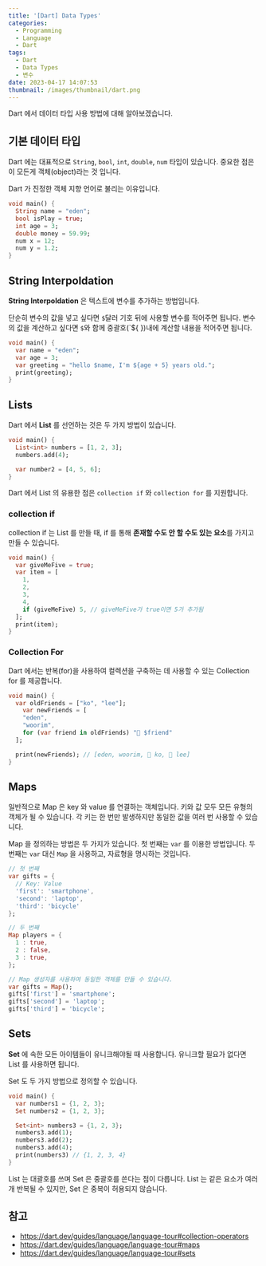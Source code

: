 ```yaml
---
title: '[Dart] Data Types'
categories:
  - Programming
  - Language
  - Dart
tags:
  - Dart
  - Data Types
  - 변수
date: 2023-04-17 14:07:53
thumbnail: /images/thumbnail/dart.png
---
```


Dart 에서 데이터 타입 사용 방법에 대해 알아보겠습니다.

## 기본 데이터 타입

Dart 에는 대표적으로 `String`, `bool`, `int`, `double`, `num` 타입이 있습니다. 중요한 점은 이 모든게 객체(object)라는 것 입니다.

Dart 가 진정한 객체 지향 언어로 불리는 이유입니다.

```dart
void main() {
  String name = "eden";
  bool isPlay = true;
  int age = 3;
  double money = 59.99;
  num x = 12;
  num y = 1.2;
}
```

## String Interpoldation

**String Interpoldation** 은 텍스트에 변수를 추가하는 방법입니다.

단순히 변수의 값을 넣고 싶다면 `$`달러 기호 뒤에 사용할 변수를 적어주면 됩니다. 변수의 값을 계산하고 싶다면 `$`와 함께 중괄호(`${ })내에 계산할 내용을 적어주면 됩니다.

```dart
void main() {
  var name = "eden";
  var age = 3;
  var greeting = "hello $name, I'm ${age + 5} years old.";
  print(greeting);
}
```

## Lists

Dart 에서 **List** 를 선언하는 것은 두 가지 방법이 있습니다.

```dart
void main() {
  List<int> numbers = [1, 2, 3];
  numbers.add(4);

  var number2 = [4, 5, 6];
}
```

Dart 에서 List 의 유용한 점은 `collection if` 와 `collection for` 를 지원합니다.

### collection if

collection if 는 List 를 만들 때, if 를 통해 **존재할 수도 안 할 수도 있는 요소**를 가지고 만들 수 있습니다.

```dart
void main() {
  var giveMeFive = true;
  var item = [
    1,
    2,
    3,
    4,
    if (giveMeFive) 5, // giveMeFive가 true이면 5가 추가됨
  ];
  print(item);
}
```

### Collection For

Dart 에서는 반복(for)을 사용하여 컬렉션을 구축하는 데 사용할 수 있는 Collection for 를 제공합니다.

```dart
void main() {
  var oldFriends = ["ko", "lee"];
    var newFriends = [
    "eden",
    "woorim",
    for (var friend in oldFriends) "🥰 $friend"
  ];

  print(newFriends); // [eden, woorim, 🥰 ko, 🥰 lee]
}
```

## Maps

일반적으로 Map 은 key 와 value 를 연결하는 객체입니다. 키와 값 모두 모든 유형의 객체가 될 수 있습니다. 각 키는 한 번만 발생하지만 동일한 값을 여러 번 사용할 수 있습니다.

Map 을 정의하는 방법은 두 가지가 있습니다. 첫 번째는 `var` 를 이용한 방법입니다. 두 번째는 `var` 대신 `Map` 을 사용하고, 자료형을 명시하는 것입니다.

```dart
// 첫 번째
var gifts = {
  // Key: Value
  'first': 'smartphone',
  'second': 'laptop',
  'third': 'bicycle'
};

// 두 번째
Map players = {
  1 : true,
  2 : false,
  3 : true,
};
```

```dart
// Map 생성자를 사용하여 동일한 객체를 만들 수 있습니다.
var gifts = Map();
gifts['first'] = 'smartphone';
gifts['second'] = 'laptop';
gifts['third'] = 'bicycle';
```

## Sets

**Set** 에 속한 모든 아이템들이 유니크해야될 때 사용합니다. 유니크할 필요가 없다면 List 를 사용하면 됩니다.

Set 도 두 가지 방법으로 정의할 수 있습니다.

```dart
void main() {
  var numbers1 = {1, 2, 3};
  Set numbers2 = {1, 2, 3};

  Set<int> numbers3 = {1, 2, 3};
  numbers3.add(1);
  numbers3.add(2);
  numbers3.add(4);
  print(numbers3) // {1, 2, 3, 4}
}
```

List 는 대괄호를 쓰며 Set 은 중괄호를 쓴다는 점이 다릅니다. List 는 같은 요소가 여러개 반복될 수 있지만, Set 은 중복이 허용되지 않습니다.

## 참고

- https://dart.dev/guides/language/language-tour#collection-operators
- https://dart.dev/guides/language/language-tour#maps
- https://dart.dev/guides/language/language-tour#sets
